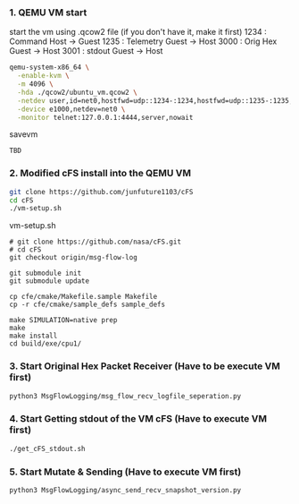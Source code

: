 ### 1. QEMU VM start
start the vm using .qcow2 file (if you don't have it, make it first)
1234 : Command Host -> Guest
1235 : Telemetry Guest -> Host
3000 : Orig Hex Guest -> Host
3001 : stdout Guest -> Host

```sh
qemu-system-x86_64 \
  -enable-kvm \
  -m 4096 \
  -hda ./qcow2/ubuntu_vm.qcow2 \
  -netdev user,id=net0,hostfwd=udp::1234-:1234,hostfwd=udp::1235-:1235,hostfwd=udp::3000-:3000,hostfwd=udp::3001-:3001 \
  -device e1000,netdev=net0 \
  -monitor telnet:127.0.0.1:4444,server,nowait
```
savevm
```
TBD
```


### 2. Modified cFS install into the QEMU VM
```sh
git clone https://github.com/junfuture1103/cFS
cd cFS
./vm-setup.sh
```

vm-setup.sh
```
# git clone https://github.com/nasa/cFS.git
# cd cFS
git checkout origin/msg-flow-log

git submodule init
git submodule update

cp cfe/cmake/Makefile.sample Makefile
cp -r cfe/cmake/sample_defs sample_defs

make SIMULATION=native prep
make
make install
cd build/exe/cpu1/
```

### 3. Start Original Hex Packet Receiver (Have to be execute VM first)
```sh
python3 MsgFlowLogging/msg_flow_recv_logfile_seperation.py
```

### 4. Start Getting stdout of the VM cFS (Have to execute VM first)
```sh
./get_cFS_stdout.sh
```

### 5. Start Mutate & Sending (Have to execute VM first)
```sh
python3 MsgFlowLogging/async_send_recv_snapshot_version.py
```
